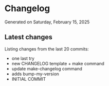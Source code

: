 # Changelog

Generated on Saturday, February 15, 2025

## Latest changes

Listing changes from the last 20 commits:

* one last try
* new CHANGELOG template + make command
* update make-changelog command
* adds bump-my-version
* INITIAL COMMIT
